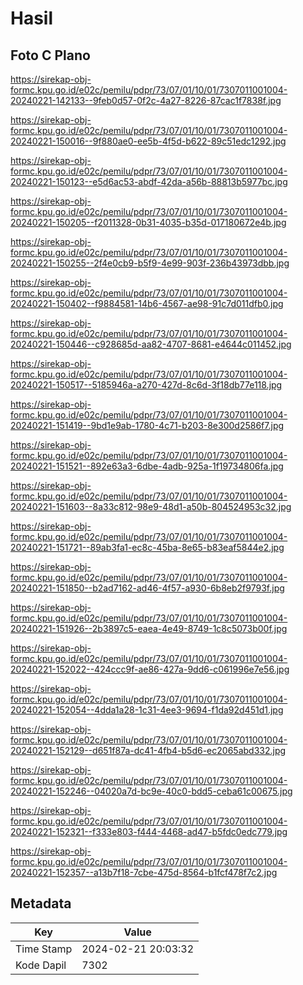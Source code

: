 # Hasil

## Foto C Plano

https://sirekap-obj-formc.kpu.go.id/e02c/pemilu/pdpr/73/07/01/10/01/7307011001004-20240221-142133--9feb0d57-0f2c-4a27-8226-87cac1f7838f.jpg

https://sirekap-obj-formc.kpu.go.id/e02c/pemilu/pdpr/73/07/01/10/01/7307011001004-20240221-150016--9f880ae0-ee5b-4f5d-b622-89c51edc1292.jpg

https://sirekap-obj-formc.kpu.go.id/e02c/pemilu/pdpr/73/07/01/10/01/7307011001004-20240221-150123--e5d6ac53-abdf-42da-a56b-88813b5977bc.jpg

https://sirekap-obj-formc.kpu.go.id/e02c/pemilu/pdpr/73/07/01/10/01/7307011001004-20240221-150205--f2011328-0b31-4035-b35d-017180672e4b.jpg

https://sirekap-obj-formc.kpu.go.id/e02c/pemilu/pdpr/73/07/01/10/01/7307011001004-20240221-150255--2f4e0cb9-b5f9-4e99-903f-236b43973dbb.jpg

https://sirekap-obj-formc.kpu.go.id/e02c/pemilu/pdpr/73/07/01/10/01/7307011001004-20240221-150402--f9884581-14b6-4567-ae98-91c7d011dfb0.jpg

https://sirekap-obj-formc.kpu.go.id/e02c/pemilu/pdpr/73/07/01/10/01/7307011001004-20240221-150446--c928685d-aa82-4707-8681-e4644c011452.jpg

https://sirekap-obj-formc.kpu.go.id/e02c/pemilu/pdpr/73/07/01/10/01/7307011001004-20240221-150517--5185946a-a270-427d-8c6d-3f18db77e118.jpg

https://sirekap-obj-formc.kpu.go.id/e02c/pemilu/pdpr/73/07/01/10/01/7307011001004-20240221-151419--9bd1e9ab-1780-4c71-b203-8e300d2586f7.jpg

https://sirekap-obj-formc.kpu.go.id/e02c/pemilu/pdpr/73/07/01/10/01/7307011001004-20240221-151521--892e63a3-6dbe-4adb-925a-1f19734806fa.jpg

https://sirekap-obj-formc.kpu.go.id/e02c/pemilu/pdpr/73/07/01/10/01/7307011001004-20240221-151603--8a33c812-98e9-48d1-a50b-804524953c32.jpg

https://sirekap-obj-formc.kpu.go.id/e02c/pemilu/pdpr/73/07/01/10/01/7307011001004-20240221-151721--89ab3fa1-ec8c-45ba-8e65-b83eaf5844e2.jpg

https://sirekap-obj-formc.kpu.go.id/e02c/pemilu/pdpr/73/07/01/10/01/7307011001004-20240221-151850--b2ad7162-ad46-4f57-a930-6b8eb2f9793f.jpg

https://sirekap-obj-formc.kpu.go.id/e02c/pemilu/pdpr/73/07/01/10/01/7307011001004-20240221-151926--2b3897c5-eaea-4e49-8749-1c8c5073b00f.jpg

https://sirekap-obj-formc.kpu.go.id/e02c/pemilu/pdpr/73/07/01/10/01/7307011001004-20240221-152022--424ccc9f-ae86-427a-9dd6-c061996e7e56.jpg

https://sirekap-obj-formc.kpu.go.id/e02c/pemilu/pdpr/73/07/01/10/01/7307011001004-20240221-152054--4dda1a28-1c31-4ee3-9694-f1da92d451d1.jpg

https://sirekap-obj-formc.kpu.go.id/e02c/pemilu/pdpr/73/07/01/10/01/7307011001004-20240221-152129--d651f87a-dc41-4fb4-b5d6-ec2065abd332.jpg

https://sirekap-obj-formc.kpu.go.id/e02c/pemilu/pdpr/73/07/01/10/01/7307011001004-20240221-152246--04020a7d-bc9e-40c0-bdd5-ceba61c00675.jpg

https://sirekap-obj-formc.kpu.go.id/e02c/pemilu/pdpr/73/07/01/10/01/7307011001004-20240221-152321--f333e803-f444-4468-ad47-b5fdc0edc779.jpg

https://sirekap-obj-formc.kpu.go.id/e02c/pemilu/pdpr/73/07/01/10/01/7307011001004-20240221-152357--a13b7f18-7cbe-475d-8564-b1fcf478f7c2.jpg


## Metadata

| Key        | Value               |
| ---------- | ------------------- |
| Time Stamp | 2024-02-21 20:03:32 |
| Kode Dapil | 7302                |



